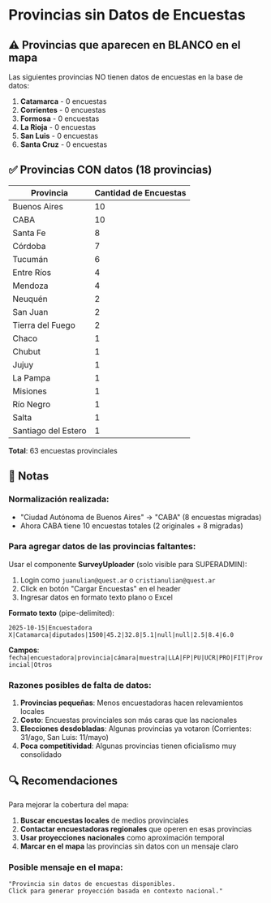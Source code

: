 # Provincias sin Datos de Encuestas

## ⚠️ Provincias que aparecen en BLANCO en el mapa

Las siguientes provincias NO tienen datos de encuestas en la base de datos:

1. **Catamarca** - 0 encuestas
2. **Corrientes** - 0 encuestas
3. **Formosa** - 0 encuestas
4. **La Rioja** - 0 encuestas
5. **San Luis** - 0 encuestas
6. **Santa Cruz** - 0 encuestas

## ✅ Provincias CON datos (18 provincias)

| Provincia | Cantidad de Encuestas |
|-----------|----------------------|
| Buenos Aires | 10 |
| CABA | 10 |
| Santa Fe | 8 |
| Córdoba | 7 |
| Tucumán | 6 |
| Entre Ríos | 4 |
| Mendoza | 4 |
| Neuquén | 2 |
| San Juan | 2 |
| Tierra del Fuego | 2 |
| Chaco | 1 |
| Chubut | 1 |
| Jujuy | 1 |
| La Pampa | 1 |
| Misiones | 1 |
| Río Negro | 1 |
| Salta | 1 |
| Santiago del Estero | 1 |

**Total**: 63 encuestas provinciales

## 📝 Notas

### Normalización realizada:
- "Ciudad Autónoma de Buenos Aires" → "CABA" (8 encuestas migradas)
- Ahora CABA tiene 10 encuestas totales (2 originales + 8 migradas)

### Para agregar datos de las provincias faltantes:

Usar el componente **SurveyUploader** (solo visible para SUPERADMIN):

1. Login como `juanulian@quest.ar` o `cristianulian@quest.ar`
2. Click en botón "Cargar Encuestas" en el header
3. Ingresar datos en formato texto plano o Excel

**Formato texto** (pipe-delimited):
```
2025-10-15|Encuestadora X|Catamarca|diputados|1500|45.2|32.8|5.1|null|null|2.5|8.4|6.0
```

**Campos**: `fecha|encuestadora|provincia|cámara|muestra|LLA|FP|PU|UCR|PRO|FIT|Provincial|Otros`

### Razones posibles de falta de datos:

1. **Provincias pequeñas**: Menos encuestadoras hacen relevamientos locales
2. **Costo**: Encuestas provinciales son más caras que las nacionales
3. **Elecciones desdobladas**: Algunas provincias ya votaron (Corrientes: 31/ago, San Luis: 11/mayo)
4. **Poca competitividad**: Algunas provincias tienen oficialismo muy consolidado

## 🔍 Recomendaciones

Para mejorar la cobertura del mapa:

1. **Buscar encuestas locales** de medios provinciales
2. **Contactar encuestadoras regionales** que operen en esas provincias
3. **Usar proyecciones nacionales** como aproximación temporal
4. **Marcar en el mapa** las provincias sin datos con un mensaje claro

### Posible mensaje en el mapa:
```
"Provincia sin datos de encuestas disponibles.
Click para generar proyección basada en contexto nacional."
```
